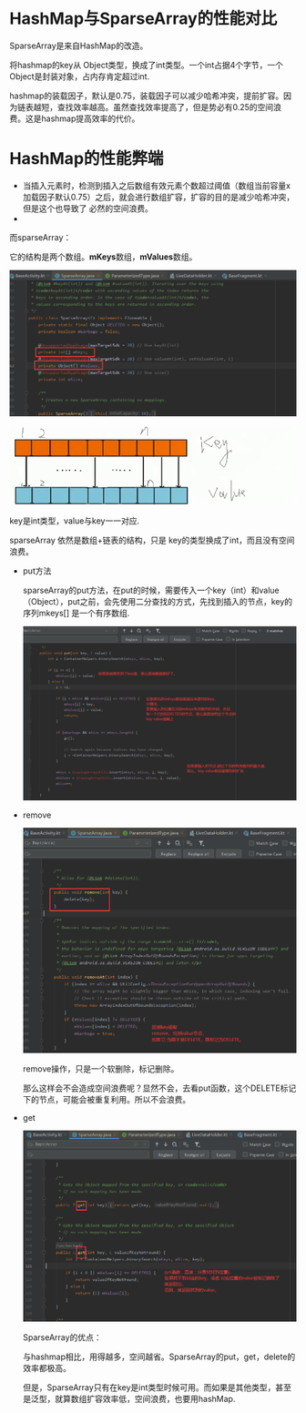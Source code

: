 # HashMap与SparseArray的性能对比

SparseArray是来自HashMap的改造。

将hashmap的key从 Object类型，换成了int类型。一个int占据4个字节，一个Object是封装对象，占内存肯定超过int.

hashmap的装载因子，默认是0.75，装载因子可以减少哈希冲突，提前扩容。因为链表越短，查找效率越高。虽然查找效率提高了，但是势必有0.25的空间浪费。这是hashmap提高效率的代价。



# HashMap的性能弊端

- 当插入元素时，检测到插入之后数组有效元素个数超过阈值（数组当前容量x加载因子默认0.75）之后，就会进行数组扩容，扩容的目的是减少哈希冲突，但是这个也导致了 必然的空间浪费。
- 





而sparseArray：

它的结构是两个数组。**mKeys**数组，**mValues**数组。

![image-20200607204149810](sparseArray与HashMap性能对比.assets/image-20200607204149810.png)

![image-20200607202157371](sparseArray与HashMap性能对比.assets/image-20200607202157371.png)

key是int类型，value与key一一对应.

sparseArray 依然是数组+链表的结构，只是 key的类型换成了int，而且没有空间浪费。

- put方法

  sparseArray的put方法，在put的时候，需要传入一个key（int）和value（Object），put之前，会先使用二分查找的方式，先找到插入的节点，key的序列mkeys[] 是一个有序数组.

  ![image-20200607205309943](sparseArray与HashMap性能对比.assets/image-20200607205309943.png)

- remove

  ![image-20200607205643086](sparseArray与HashMap性能对比.assets/image-20200607205643086.png)

  remove操作，只是一个软删除，标记删除。

  那么这样会不会造成空间浪费呢？显然不会，去看put函数，这个DELETE标记下的节点，可能会被重复利用。所以不会浪费。

- get

  ![image-20200607210027942](sparseArray与HashMap性能对比.assets/image-20200607210027942.png)

  

  SparseArray的优点：

  与hashmap相比，用得越多，空间越省。SparseArray的put，get，delete的效率都极高。

  

  但是，SparseArray只有在key是int类型时候可用。而如果是其他类型，甚至是泛型，就算数组扩容效率低，空间浪费，也要用hashMap.

  

  